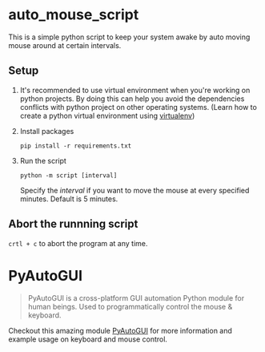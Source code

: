 # auto_mouse_script
This is a simple python script to keep your system awake by auto moving mouse around at certain intervals.

## Setup
1. It's recommended to use virtual environment when you're working on python projects. By doing this can help you avoid the dependencies conflicts with python project on other operating systems. (Learn how to create a python virtual environment using [virtualenv](https://virtualenv.pypa.io/en/latest/user_guide.html#introduction))

2. Install packages
    ```
    pip install -r requirements.txt
    ```

3. Run the script 
    ```
    python -m script [interval]
    ```
    Specify the *interval* if you want to move the mouse at every specified minutes. Default is 5 minutes.

## Abort the runnning script
`crtl + c` to abort the program at any time.

# PyAutoGUI
> PyAutoGUI is a cross-platform GUI automation Python module for human beings. Used to programmatically control the mouse & keyboard. 

Checkout this amazing module [PyAutoGUI](https://github.com/asweigart/pyautogui) for more information and example usage on keyboard and mouse control.